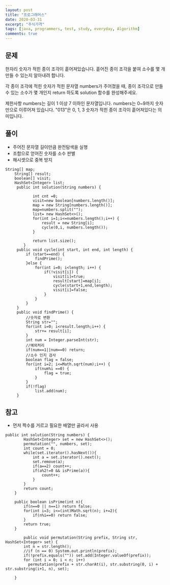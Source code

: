 ```yaml
---
layout: post
title: "프로그래머스"
date: 2020-03-31
excerpt: "주식가격"
tags: [java, programmers, test, study, everyday, Algorithm]
comments: true
---
```



## 문제

한자리 숫자가 적힌 종이 조각이 흩어져있습니다. 흩어진 종이 조각을 붙여 소수를 몇 개 만들 수 있는지 알아내려 합니다.

각 종이 조각에 적힌 숫자가 적힌 문자열 numbers가 주어졌을 때, 
종이 조각으로 만들 수 있는 소수가 몇 개인지 return 하도록 solution 함수를 완성해주세요.

제한사항
numbers는 길이 1 이상 7 이하인 문자열입니다.
numbers는 0~9까지 숫자만으로 이루어져 있습니다.
"013"은 0, 1, 3 숫자가 적힌 종이 조각이 흩어져있다는 의미입니다.


## 풀이
* 주어진 문자열 길이만큼 완전탐색을 실행
* 조합으로 얻어진 숫자를 소수 판별
* 해시셋으로 중복 방지


```
String[] map;
    String[] result;
    boolean[] visit;
    HashSet<Integer> list;
	 public int solution(String numbers) {
	        
	        int cnt =0;
	        visit=new boolean[numbers.length()];
	        map = new String[numbers.length()];
	        map=numbers.split("");
	        list= new HashSet<>();
	        for(int i=1;i<=numbers.length();i++) {
	        	result = new String[i];
	        	cycle(0,i, numbers.length());
	        }
	        
	        return list.size();
	    }
	 public void cycle(int start, int end, int length) {
		 if (start==end) {
			 findPrime();
		 }else {
			 for(int i=0; i<length; i++) {
				 if(!visit[i]) {
					 visit[i]=true;
					 result[start]=map[i];
					 cycle(start+1,end,length);
					 visit[i]=false;
				 }
			 }
		 }
	 }
	 public void findPrime() {
		 //숫자로 변환
		 String str="";
		 for(int i=0; i<result.length;i++) {
			 str+= result[i];
		 }
		 int num = Integer.parseInt(str);
		 //예외처리
		 if(num==1||num==0) return;
		 //소수 인지 검사
		 boolean flag = false;
		 for(int i=2; i<=Math.sqrt(num);i++) {
			 if(num%i ==0) {
				 flag = true;
			 }
		 }
		 if(!flag)
			 list.add(num);
	 }
```


## 참고
* 먼저 짝수를 거르고 필요한 배열만 골라서 사용


```
public int solution(String numbers) {
        HashSet<Integer> set = new HashSet<>();
        permutation("", numbers, set);
        int count = 0;
        while(set.iterator().hasNext()){
            int a = set.iterator().next();
            set.remove(a);
            if(a==2) count++;
            if(a%2!=0 && isPrime(a)){
                count++;
            }
        }        
        return count;
    }

    public boolean isPrime(int n){
        if(n==0 || n==1) return false;
        for(int i=3; i<=(int)Math.sqrt(n); i+=2){
            if(n%i==0) return false;
        }
        return true;
    }

        public void permutation(String prefix, String str, HashSet<Integer> set) {
        int n = str.length();
        //if (n == 0) System.out.println(prefix);
        if(!prefix.equals("")) set.add(Integer.valueOf(prefix));
        for (int i = 0; i < n; i++)
          permutation(prefix + str.charAt(i), str.substring(0, i) + str.substring(i+1, n), set);

    }
```

